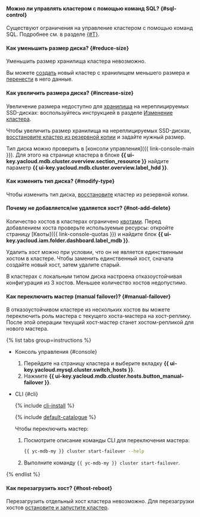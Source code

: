 
#### Можно ли управлять кластером с помощью команд SQL? {#sql-control}

Существуют ограничения на управление кластером с помощью команд SQL. Подробнее см. в разделе [{#T}](../../managed-mysql/concepts/sql-limits.md).

#### Как уменьшить размер диска? {#reduce-size}

Уменьшить размер хранилища кластера невозможно.

Вы можете [создать](../../managed-mysql/operations/cluster-create.md) новый кластер с хранилищем меньшего размера и [перенести](../../managed-mysql/tutorials/data-migration.md) в него данные.

#### Как увеличить размера диска? {#increase-size}

Увеличение размера недоступно для [хранилища](../../managed-mysql/concepts/storage.md) на нереплицируемых SSD-дисках: воспользуйтесь инструкцией в разделе [Изменение кластера](../../managed-mysql/operations/update.md#change-disk-size).

Чтобы увеличить размер хранилища на нереплицируемых SSD-дисках, [восстановите кластер из резервной копии](../../managed-mysql/operations/cluster-backups.md#restore) и задайте нужный размер.

Тип диска можно проверить в [консоли управления]({{ link-console-main }}). Для этого на странице кластера в блоке **{{ ui-key.yacloud.mdb.cluster.overview.section_resource }}** найдите параметр **{{ ui-key.yacloud.mdb.cluster.overview.label_hdd }}**.


#### Как изменить тип диска? {#modify-type}

Чтобы изменить тип диска, [восстановите](../../managed-mysql/operations/cluster-backups.md#restore) кластер из резервной копии.

#### Почему не добавляется/не удаляется хост? {#not-add-delete}

Количество хостов в кластерах ограничено [квотами](../../managed-mysql/concepts/limits.md#mmy-quotas). Перед добавлением хоста проверьте используемые ресурсы: откройте страницу [Квоты]({{ link-console-quotas }}) и найдите блок **{{ ui-key.yacloud.iam.folder.dashboard.label_mdb }}**.

Удалить хост можно при условии, что он не является единственным хостом в кластере. Чтобы заменить единственный хост, сначала создайте новый хост, затем удалите старый.

В кластерах с локальным типом диска настроена отказоустойчивая конфигурация из 3 хостов. Меньшее количество хостов недопустимо.

#### Как переключить мастер (manual failover)? {#manual-failover}

В отказоустойчивом кластере из нескольких хостов вы можете переключить роль мастера с текущего хоста-мастера на хост-реплику. После этой операции текущий хост-мастер станет хостом-репликой для нового мастера.

{% list tabs group=instructions %}

- Консоль управления {#console}

   1. Перейдите на страницу кластера и выберите вкладку **{{ ui-key.yacloud.mysql.cluster.switch_hosts }}**.
   1. Нажмите **{{ ui-key.yacloud.mdb.cluster.hosts.button_manual-failover }}**.

- CLI {#cli}

   {% include [cli-install](../../_includes/cli-install.md) %}

   {% include [default-catalogue](../../_includes/default-catalogue.md) %}

   Чтобы переключить мастер:

   1. Посмотрите описание команды CLI для переключения мастера:

      ```bash
      {{ yc-mdb-my }} cluster start-failover --help
      ```

   1.  Выполните команду `{{ yc-mdb-my }} cluster start-failover`.

{% endlist %}

#### Как перезагрузить хост? {#host-reboot}

Перезагрузить отдельный хост кластера невозможно. Для перезагрузки хостов [остановите и запустите кластер](../../managed-mysql/operations/cluster-stop.md).

